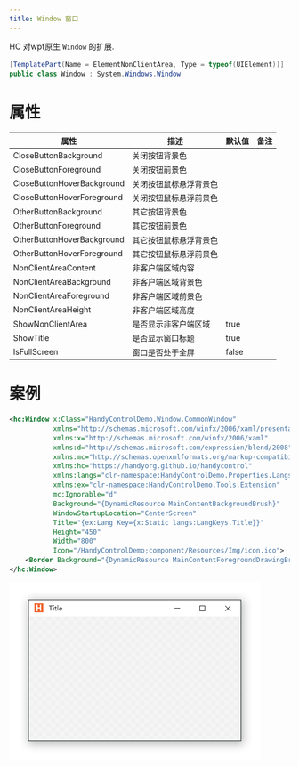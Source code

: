 ```yaml
---
title: Window 窗口
---
```


HC 对wpf原生 `Window` 的扩展.

```cs
[TemplatePart(Name = ElementNonClientArea, Type = typeof(UIElement))]
public class Window : System.Windows.Window
```

# 属性

|属性|描述|默认值|备注|
|-|-|-|-|
|CloseButtonBackground|关闭按钮背景色|||
|CloseButtonForeground|关闭按钮前景色|||
|CloseButtonHoverBackground|关闭按钮鼠标悬浮背景色|||
|CloseButtonHoverForeground|关闭按钮鼠标悬浮前景色|||
|OtherButtonBackground|其它按钮背景色|||
|OtherButtonForeground|其它按钮前景色|||
|OtherButtonHoverBackground|其它按钮鼠标悬浮背景色|||
|OtherButtonHoverForeground|其它按钮鼠标悬浮前景色|||
|NonClientAreaContent|非客户端区域内容|||
|NonClientAreaBackground|非客户端区域背景色|||
|NonClientAreaForeground|非客户端区域前景色|||
|NonClientAreaHeight|非客户端区域高度|||
|ShowNonClientArea|是否显示非客户端区域|true||
|ShowTitle|是否显示窗口标题|true||
|IsFullScreen|窗口是否处于全屏|false|||

# 案例

```xml
<hc:Window x:Class="HandyControlDemo.Window.CommonWindow"
           xmlns="http://schemas.microsoft.com/winfx/2006/xaml/presentation"
           xmlns:x="http://schemas.microsoft.com/winfx/2006/xaml"
           xmlns:d="http://schemas.microsoft.com/expression/blend/2008"
           xmlns:mc="http://schemas.openxmlformats.org/markup-compatibility/2006"
           xmlns:hc="https://handyorg.github.io/handycontrol"
           xmlns:langs="clr-namespace:HandyControlDemo.Properties.Langs"
           xmlns:ex="clr-namespace:HandyControlDemo.Tools.Extension"
           mc:Ignorable="d"
           Background="{DynamicResource MainContentBackgroundBrush}"
           WindowStartupLocation="CenterScreen"
           Title="{ex:Lang Key={x:Static langs:LangKeys.Title}}" 
           Height="450" 
           Width="800" 
           Icon="/HandyControlDemo;component/Resources/Img/icon.ico">
    <Border Background="{DynamicResource MainContentForegroundDrawingBrush}"/>
</hc:Window>
```

![Window](https://raw.githubusercontent.com/HandyOrg/HandyOrgResource/master/HandyControl/Doc/native_controls/Window.png)